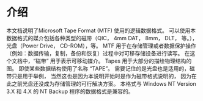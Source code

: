 # 介绍

本文档说明了Microsoft Tape Format (MTF) 使用的逻辑数据格式。
可以使用本数据格式的媒介包括各种类型的磁带（QIC， 4mm DAT， 8mm， DLT， 等。），光盘（Power Drive， CD-ROM），等。
MTF 用于在存储管理或者数据保护操作（例如：数据传输，复制，备份和恢复）过程中对可移存储设备进行读写。
在这个文档中，“磁带” 用于表示可移动媒介。
Tapes 用于大部分的描绘物理结构的图。
即使某些数据结构使用了名称 “TAPE”。
需要记住的是光盘也是适用的，磁带只是用于举例，
当然这也是因为本说明开始时是作为磁带格式说明的，
因为在此之前光盘还没成为存储管理的可行解决方案。
本格式与 Windows NT Version 3.X 和 4.X 的 NT Backup 程序的数据格式是兼容的。
